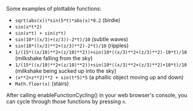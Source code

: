 Some examples of plottable functions:
- `sqrt(abs(x))*sin(5*t)*abs(x)*0.2` (birdie)
- `sin(x*t*2)`
- `sin(x*t) + sin(z*t)`
- `sin(10*((x/3)+(z/3))-2*t)/10` (subtle waves)
- `sin(10*((x/3)**2+(z/3)**2)-2*t)/10` (ripples)
- `1/(15*((x/10)**2+(z/10)**2))+sin(10*((x/3)**2+(z/3)**2)-10*t)/10` (milkshake falling from the sky)
- `1/(15*((x/10)**2+(z/10)**2))+sin(10*((x/3)**2+(z/3)**2)+10*t)/10` (milkshake being sucked up into the sky)
- `(x**2+z**2)**2 + sin(t*5)*5` (a phallic object moving up and down)
- `Math.floor(x)` (stairs)

After calling enableFunctionCycling() in your web browser's console, you can cycle through those functions by pressing `n`.

